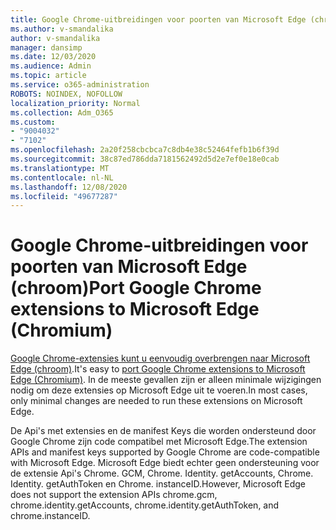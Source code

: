 ```yaml
---
title: Google Chrome-uitbreidingen voor poorten van Microsoft Edge (chroom)
ms.author: v-smandalika
author: v-smandalika
manager: dansimp
ms.date: 12/03/2020
ms.audience: Admin
ms.topic: article
ms.service: o365-administration
ROBOTS: NOINDEX, NOFOLLOW
localization_priority: Normal
ms.collection: Adm_O365
ms.custom:
- "9004032"
- "7102"
ms.openlocfilehash: 2a20f258cbcbca7c8db4e38c52464fefb1b6f39d
ms.sourcegitcommit: 38c87ed786dda7181562492d5d2e7ef0e18e0cab
ms.translationtype: MT
ms.contentlocale: nl-NL
ms.lasthandoff: 12/08/2020
ms.locfileid: "49677287"
---
```

# <a name="port-google-chrome-extensions-to-microsoft-edge-chromium"></a><span data-ttu-id="4971e-102">Google Chrome-uitbreidingen voor poorten van Microsoft Edge (chroom)</span><span class="sxs-lookup"><span data-stu-id="4971e-102">Port Google Chrome extensions to Microsoft Edge (Chromium)</span></span>

<span data-ttu-id="4971e-103">[Google Chrome-extensies kunt u eenvoudig overbrengen naar Microsoft Edge (chroom)](https://docs.microsoft.com/microsoft-edge/extensions-chromium/developer-guide/port-chrome-extension).</span><span class="sxs-lookup"><span data-stu-id="4971e-103">It's easy to [port Google Chrome extensions to Microsoft Edge (Chromium)](https://docs.microsoft.com/microsoft-edge/extensions-chromium/developer-guide/port-chrome-extension).</span></span> <span data-ttu-id="4971e-104">In de meeste gevallen zijn er alleen minimale wijzigingen nodig om deze extensies op Microsoft Edge uit te voeren.</span><span class="sxs-lookup"><span data-stu-id="4971e-104">In most cases, only minimal changes are needed to run these extensions on Microsoft Edge.</span></span>

<span data-ttu-id="4971e-105">De Api's met extensies en de manifest Keys die worden ondersteund door Google Chrome zijn code compatibel met Microsoft Edge.</span><span class="sxs-lookup"><span data-stu-id="4971e-105">The extension APIs and manifest keys supported by Google Chrome are code-compatible with Microsoft Edge.</span></span> <span data-ttu-id="4971e-106">Microsoft Edge biedt echter geen ondersteuning voor de extensie Api's Chrome. GCM, Chrome. Identity. getAccounts, Chrome. Identity. getAuthToken en Chrome. instanceID.</span><span class="sxs-lookup"><span data-stu-id="4971e-106">However, Microsoft Edge does not support the extension APIs chrome.gcm, chrome.identity.getAccounts, chrome.identity.getAuthToken, and chrome.instanceID.</span></span>